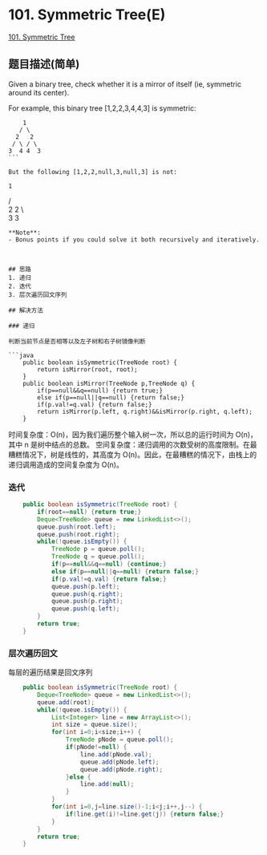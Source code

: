 # 101. Symmetric Tree(E)
[101. Symmetric Tree](https://leetcode-cn.com/problems/symmetric-tree/)

## 题目描述(简单)

Given a binary tree, check whether it is a mirror of itself (ie, symmetric around its center).

For example, this binary tree [1,2,2,3,4,4,3] is symmetric:
```
    1
   / \
  2   2
 / \ / \
3  4 4  3
``` 

But the following [1,2,2,null,3,null,3] is not:
```
    1
   / \
  2   2
   \   \
   3    3
```
**Note**:
- Bonus points if you could solve it both recursively and iteratively.



## 思路
1. 递归
2. 迭代
3. 层次遍历回文序列

## 解决方法

### 递归

判断当前节点是否相等以及左子树和右子树镜像判断

```java
    public boolean isSymmetric(TreeNode root) {
        return isMirror(root, root);
    }
    public boolean isMirror(TreeNode p,TreeNode q) {
		if(p==null&&q==null) {return true;}
		else if(p==null||q==null) {return false;}
		if(p.val!=q.val) {return false;}
		return isMirror(p.left, q.right)&&isMirror(p.right, q.left);
	}
```
时间复杂度：O(n)，因为我们遍历整个输入树一次，所以总的运行时间为 O(n)，其中 n 是树中结点的总数。
空间复杂度：递归调用的次数受树的高度限制。在最糟糕情况下，树是线性的，其高度为 O(n)。因此，在最糟糕的情况下，由栈上的递归调用造成的空间复杂度为 O(n)。


### 迭代



```java
    public boolean isSymmetric(TreeNode root) {
    	if(root==null) {return true;}
    	Deque<TreeNode> queue = new LinkedList<>();
    	queue.push(root.left);
    	queue.push(root.right);
    	while(!queue.isEmpty()) {
    		TreeNode p = queue.poll();
    		TreeNode q = queue.poll();
    		if(p==null&&q==null) {continue;}
    		else if(p==null||q==null) {return false;}
    		if(p.val!=q.val) {return false;}
    		queue.push(p.left);
    		queue.push(q.right);
    		queue.push(p.right);
    		queue.push(q.left);
    	}
    	return true;
    }
```

### 层次遍历回文
每层的遍历结果是回文序列

```java
    public boolean isSymmetric(TreeNode root) {
    	Deque<TreeNode> queue = new LinkedList<>();
        queue.add(root);
        while(!queue.isEmpty()) {
        	List<Integer> line = new ArrayList<>();
            int size = queue.size();
        	for(int i=0;i<size;i++) {
        		TreeNode pNode = queue.poll();
        		if(pNode!=null) {
        			line.add(pNode.val);
        			queue.add(pNode.left);
        			queue.add(pNode.right);
        		}else {
					line.add(null);
				}
        	}
        	for(int i=0,j=line.size()-1;i<j;i++,j--) {
        		if(line.get(i)!=line.get(j)) {return false;}
        	}
        }
        return true;
    }
```



